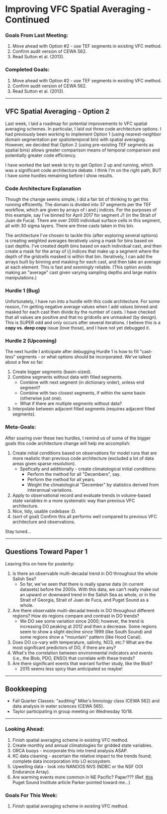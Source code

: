 # Improving VFC Spatial Averaging - Continued

### Goals From Last Meeting:
1. Move ahead with Option #2 - use TEF segments in existing VFC method.
2. Confirm audit version of CEWA 562.
3. Read Sutton et al. (2013).

### Completed Goals:
1. Move ahead with Option #2 - use TEF segments in existing VFC method.
2. Confirm audit version of CEWA 562.
3. Read Sutton et al. (2013).

---

## VFC Spatial Averaging - Option 2

Last week, I laid a roadmap for potential improvements to VFC spatial averaging schemes. In particular, I laid out three code architecture options. I had previously been working to implement Option 1 (using nearest-neighbor domain segmentation per spatiotemporal bin) with spatial averaging. However, we decided that Option 2 (using pre-existing TEF segments as spatial bins) allows greater comparison means of temporal comparison and potentially greater code efficiency.

I have worked the last week to try to get Option 2 up and running, which was a significant code architecture debate. I think I'm on the right path, BUT I have some hurdles remaining before I show results.

### Code Architecture Explanation

Though the change seems simple, I did a fair bit of thinking to get this running efficiently. The domain is divided into 37 segments per the TEF workflow, which are given by arrays of i and j indices. For the purposes of this example, say I've binned for April 2017 for segment J1 (in the Strait of Juan de Fuca). There are over 2000 individual surface cells in this segment, all with 30 sigma layers. There are three casts taken in this bin.

The architecture I've chosen to tackle this (after exploring several options) is creating weighted averages iteratively using a mask for bins based on cast depths. I've created depth bins based on each individual cast, and then create a mask for the array of i/j indices that make up a segment where the depth of the gridcells masked is within that bin. Iteratively, I can add the arrays built by binning and masking for each cast, and then take an average at each element. This is fast and *seemingly* reliable. (This option avoids making an "average" cast given varying sampling depths and large matrix manipulations.)

### Hurdle 1 (Bug)

Unfortunately, I have run into a hurdle with this code architecture. For some reason, I'm getting negative average values when I add values binned and masked for each cast then divide by the number of casts. I have checked that all values are positive and that no gridcells are unmasked (by design). This is SUPER odd and only occurs after several iterations. I believe this is a **copy vs. deep copy** issue (love those), and I have not yet debugged it.

### Hurdle 2 (Upcoming)

The next hurdle I anticipate after debugging Hurdle 1 is how to fill "cast-less" segments - or what options should be incorporated. We've talked about a few so far:
1. Create bigger segments (basin-sized).
2. Combine segments without data with filled segments.
   * Combine with next segment (in dictionary order), unless end segment?
   * Combine with two closest segments, if within the same basin (otherwise just one).
   * What if there are multiple segments without data?
3. Interpolate between adjacent filled segments (requires adjacent filled segments).

### Meta-Goals:

After soaring over these two hurdles, I remind us of some of the bigger goals this code architecture change will help me accomplish:
1. Create initial conditions based on observations for model runs that are more realistic than previous code architecture (excluded a lot of data areas given sparse resolution).
   * Spefically and additionally - create climatological initial conditions:
     * Perform the method for all "Decembers", say.
     * Perform the method for all years.
     * Weight the climatological "December" by statistics derived from interannual variations.
2. Apply to observational record and evaluate trends in volume-based state variables in a more systematic way than previous VFC architecture.
3. Nice, tidy, usable codebase :D.
4. (sort of goal) Confirm this all performs well compared to previous VFC architecture and observations.

Stay tuned...

---

## Questions Toward Paper 1

Leaving this on here for posterity:

1. Is there an observable multi-decadal trend in DO throughout the whole Salish Sea?
   * So far, we've seen that there is really sparse data (in current datasets) before the 2000s. With this data, we can't really make out an upward or downward trend in the Salish Sea as whole, or in the Strait of Georgia, Strait of Juan de Fuca, and Puget Sound as a whole.
2. Are there observable multi-decadal trends in DO throughout different regions? How do regions compare and contrast in DO trends?
   * We DO see some variation since 2000; however, the trend is increasing DO peaking at 2012 and then a decrease. Some regions seem to show a slight decline since 1999 (like South Sound) and some regions show a "mountain" pattern (like Hood Canal).
3. Does DO co-vary with temperature, salinity, NO3, etc.? What are the most significant predictors of DO, if there are any?
4. What's the correlation between environmental indicators and events (i.e., the Blob, PDO, ENSO) that correlate with these trends?
5. Are there significant events that warrant further study, like the Blob?
   * 2015 seems less spicy than anticipated so maybe!

---

## Bookkeeping 
* Fall Quarter Classes: "auditing" Mike's limnology class (CEWA 562) and data analysis in water sciences (CEWA 565).
* Taylor participating in group meeting on Wednesday 10/18.

---

### Looking Ahead:
1. Finish spatial averaging scheme in existing VFC method.
2. Create monthly and annual climatologies for gridded state variables.
3. ORCA buoys - incorporate this into trend analysis ASAP.
4. KC data cleaning - ascertain the relative impact to the trends found; complete data incorporation into LO ecosystem.
5. Upwelling data - look into NANOOS NVS (NDBC or the NSF OOI Endurance Array).
6. Are warming events more common in NE Pacific? Paper??? (Ref. [this](https://www.pugetsoundinstitute.org/2023/09/warm-ocean-waters-work-their-way-into-puget-sound/) Puget Sound Institute article Parker pointed toward me...)

### Goals For This Week:
1. Finish spatial averaging scheme in existing VFC method.
